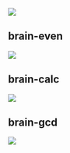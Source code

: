 <a href="https://codeclimate.com/github/codeclimate/codeclimate/maintainability"><img src="https://api.codeclimate.com/v1/badges/a99a88d28ad37a79dbf6/maintainability" /></a>

<h2>brain-even</h2>
<a href="https://asciinema.org/a/yQulP6aNx55FP1KuTUdkkUwku" target="_blank"><img src="https://asciinema.org/a/yQulP6aNx55FP1KuTUdkkUwku.svg" /></a>

<h2>brain-calc</h2>
<a href="https://asciinema.org/a/D4rJodPPUAtVL3wKdIuXR7PUS" target="_blank"><img src="https://asciinema.org/a/D4rJodPPUAtVL3wKdIuXR7PUS.svg" /></a>

<h2>brain-gcd</h2>
<a href="https://asciinema.org/a/NXxrsFxFehhsJS6NAAqem5hwk" target="_blank"><img src="https://asciinema.org/a/NXxrsFxFehhsJS6NAAqem5hwk.svg" /></a>